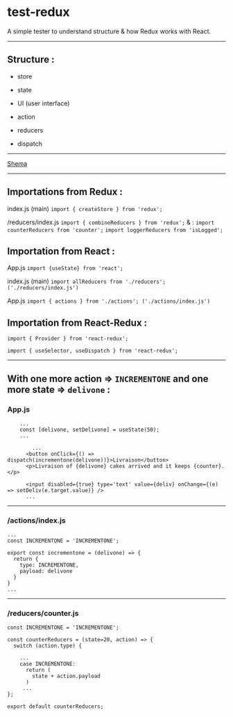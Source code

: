 # test-redux

A simple tester to understand structure & how Redux works with React.

---

## Structure :

* store

* state

* UI (user interface)

* action

* reducers

* dispatch

---

[Shema](https://dev-to-uploads.s3.amazonaws.com/i/hmo95mvmnw2wmzjoab1t.png)

---

## Importations from Redux :

index.js (main)
`import { createStore } from 'redux';`

/reducers/index.js
`import { combineReducers } from 'redux';`
& :
`import counterReducers from 'counter';`
`import loggerReducers from 'isLogged';`

## Importation from React :

App.js
`import {useState} from 'react';`

index.js (main)
`import allReducers from './reducers'; ('./reducers/index.js')`

App.js
`import { actions } from './actions'; ('./actions/index.js')`

## Importation from React-Redux :

`import { Provider } from 'react-redux';`

`import { useSelector, useDispatch } from 'react-redux';`

---

## With one more action => `INCREMENTONE` and one more state => `delivone` :

### App.js

```
	...
	const [delivone, setDelivone] = useState(50);
	...
```


```
	    ...
      <button onClick={() => dispatch(incrementone(delivone))}>Livraison</button>
      <p>Livraison of {delivone} cakes arrived and it keeps {counter}.</p>

      <input disabled={true} type='text' value={deliv} onChange={(e) => setDeliv(e.target.value)} />
      ...
```

---

### /actions/index.js

```
...
const INCREMENTONE = 'INCREMENTONE';

export const incrementone = (delivone) => {
  return {
    type: INCREMENTONE,
    payload: delivone
  }
}
...
```

---

### /reducers/counter.js

```
const INCREMENTONE = 'INCREMENTONE';

const counterReducers = (state=20, action) => {
  switch (action.type) {

    ...
    case INCREMENTONE:
      return (
        state + action.payload
      )
     ...
};

export default counterReducers;

```